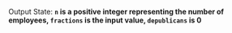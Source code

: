 Output State: **`n` is a positive integer representing the number of employees, `fractions` is the input value, `depublicans` is 0**